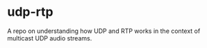 # udp-rtp
A repo on understanding how UDP and RTP works in the context of multicast UDP audio streams.
